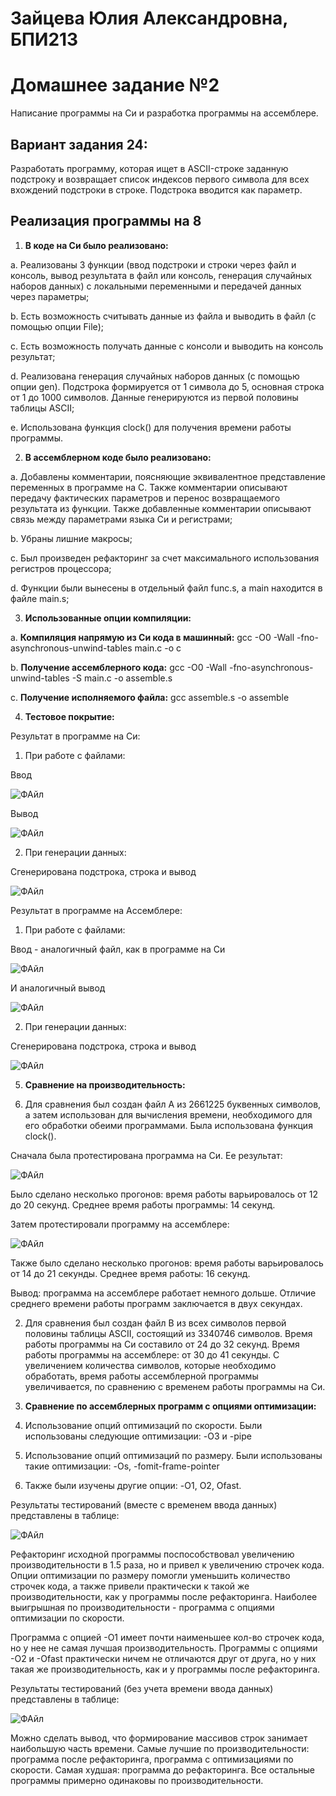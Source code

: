 # Зайцева Юлия Александровна, БПИ213

# Домашнее задание №2
Написание программы на Си и разработка программы на ассемблере.

## Вариант задания 24: 
Разработать программу, которая ищет в ASCII-строке заданную подстроку и возвращает список индексов первого символа для всех вхождений подстроки в строке. Подстрока вводится как параметр.


## Реализация программы на 8
1. **В коде на Си было реализовано:** 

a. Реализованы 3 функции (ввод подстроки и строки через файл и консоль, вывод результата в файл или консоль, генерация случайных наборов данных) с локальными переменными и передачей данных через параметры;

b. Есть возможность считывать данные из файла и выводить в файл (с помощью опции File);

c. Есть возможность получать данные с консоли и выводить на консоль результат;

d. Реализована генерация случайных наборов данных (с помощью опции gen). Подстрока формируется от 1 символа до 5, основная строка от 1 до 1000 символов. Данные генерируются из первой половины таблицы ASCII;

e. Использована функция clock() для получения времени работы программы.


2. **В ассемблерном коде было реализовано:** 

a. Добавлены комментарии, поясняющие эквивалентное представление переменных в программе на C. Также комментарии описывают передачу фактических параметров и перенос возвращаемого результата из функции. Также добавленные комментарии описывают связь между параметрами языка Си и регистрами;

b. Убраны лишние макросы;

c. Был произведен рефакторинг за счет максимального использования регистров процессора;

d. Функции были вынесены в отдельный файл func.s, а main находится в файле main.s;

3. **Использованные опции компиляции:** 

a. **Компиляция напрямую из Си кода в машинный:** gcc -O0 -Wall -fno-asynchronous-unwind-tables main.c -o c

b. **Получение ассемблерного кода:** gcc -O0 -Wall -fno-asynchronous-unwind-tables -S main.c -o assemble.s

c. **Получение исполняемого файла:** gcc assemble.s -o assemble

4. **Тестовое покрытие:** 

Результат в программе на Си:

1. При работе с файлами:

Ввод

![ФАйл](https://user-images.githubusercontent.com/97798186/200024909-dd794c28-111b-4cf5-b1b8-965c27ac5d89.jpg)

Вывод

![ФАйл](https://user-images.githubusercontent.com/97798186/200025062-fa74dea5-a5cf-43e2-afeb-fd42815ef711.jpg)

2. При генерации данных:

Сгенерирована подстрока, строка и вывод

![ФАйл](https://user-images.githubusercontent.com/97798186/200025767-18a753a0-3536-47da-8fa0-5ef99471f34e.jpg)

Результат в программе на Ассемблере:

1. При работе с файлами:

Ввод - аналогичный файл, как в программе на Си

![ФАйл](https://user-images.githubusercontent.com/97798186/200024909-dd794c28-111b-4cf5-b1b8-965c27ac5d89.jpg)

И аналогичный вывод

![ФАйл](https://user-images.githubusercontent.com/97798186/200025062-fa74dea5-a5cf-43e2-afeb-fd42815ef711.jpg)

2. При генерации данных:

Сгенерирована подстрока, строка и вывод

![ФАйл](https://user-images.githubusercontent.com/97798186/200028817-9addb63a-d108-445d-b235-b25bb2b06461.jpg)

5. **Сравнение на производительность:** 

1. Для сравнения был создан файл А из 2661225 буквенных символов, а затем использован для вычисления времени, необходимого для его обработки обеими программами. Была использована функция clock().

Сначала была протестирована программа на Си. Ее результат:

![ФАйл](https://user-images.githubusercontent.com/97798186/200031330-19e4289f-903f-421a-bb75-06ecd45a2f43.jpg)

Было сделано несколько прогонов: время работы варьировалось от 12 до 20 секунд. Среднее время работы программы: 14 секунд.

Затем протестировали программу на ассемблере:

![ФАйл](https://user-images.githubusercontent.com/97798186/200031504-b4ff7b4c-3e08-4158-a71c-40373697020c.jpg)

Также было сделано несколько прогонов: время работы варьировалось от 14 до 21 секунды. Среднее время работы: 16 секунд.

Вывод: программа на ассемблере работает немного дольше. Отличие среднего времени работы программ заключается в двух секундах.

2. Для сравнения был создан файл B из всех символов первой половины таблицы ASCII, состоящий из 3340746 символов. Время работы программы на Си составило от 24 до 32 секунд. Время работы программы на ассемблере: от 30 до 41 секунды. С увеличением количества символов, которые необходимо обработать, время работы ассемблерной программы увеличивается, по сравнению с временем работы программы на Си.

6. **Сравнение по ассемблерных программ с опциями оптимизации:** 

1. Использование опций оптимизаций по скорости. Были использованы следующие оптимизации: -O3 и -pipe

2. Использование опций оптимизаций по размеру. Были использованы такие оптимизации: -Os, -fomit-frame-pointer

3. Также были изучены другие опции: -O1, O2, Ofast.

Результаты тестирований (вместе с временем ввода данных) представлены в таблице:

![ФАйл](https://user-images.githubusercontent.com/97798186/200049156-246d6df0-a6bf-4822-9ae2-9198e618450c.jpg)

Рефакторинг исходной программы поспособствовал увеличению производительности в 1.5 раза, но и привел к увеличению строчек кода. Опции оптимизации по размеру помогли уменьшить количество строчек кода, а также привели практически к такой же производительности, как у программы после рефакторинга. Наиболее выигрышная по производительности - программа с опциями оптимизации по скорости.

Программа с опцией -О1 имеет почти наименьшее кол-во строчек кода, но у нее не самая лучшая производительность. Программы с опциями -О2 и -Оfast практически ничем не отличаются друг от друга, но у них такая же производительность, как и у программы после рефакторинга.

Результаты тестирований (без учета времени ввода данных) представлены в таблице:

![ФАйл](https://user-images.githubusercontent.com/97798186/200055262-5c84b5f1-2e99-49e1-afb7-357dbb3c6a59.jpg)

Можно сделать вывод, что формирование массивов строк занимает наибольшую часть времени. Самые лучшие по производительности: программа после рефакторинга, программа с оптимизациями по скорости. Самая худшая: программа до рефакторинга. Все остальные программы примерно одинаковы по производительности.
